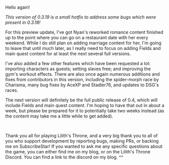 Hello again!

*This version of 0.3.19 is a small hotfix to address some bugs which were present in 0.3.18!*

For this preview update, I've got Nyan's reworked romance content finished up to the point where you can go on a restaurant date with her every weekend. While I do still plan on adding marriage content for her, I'm going to leave that until much later, as I really need to focus on adding Fields and main quest content for at least the next several full versions.

I've also added a few other features which have been requested a lot: importing characters as guests; setting slaves free; and improving the gym's workout effects. There are also once again numerous additions and fixes from contributors in this version, including the spider-morph race by Charisma, many bug fixes by AceXP and Stadler76, and updates to DSG's races.

The next version will definitely be the full public release of 0.4, which will include Fields and main quest content. I'm hoping to have that out in about a week, but please be prepared for it to potentially take two weeks instead (as the content may take me a little while to get added).

<br>

Thank you all for playing Lilith's Throne, and a very big thank you to all of you who support development by reporting bugs, making PRs, or backing me on SubscribeStar! If you wanted to ask me any specific questions about the game, you can either find me on my blog, or on the Lilith's Throne Discord. You can find a link to the discord on my blog. ^^
